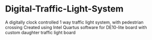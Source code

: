 # Digital-Traffic-Light-System
 A digitally clock controlled 1 way traffic light system, with pedestrian crossing
 Created using Intel Quartus software for DE10-lite board with custom daughter traffic light board
